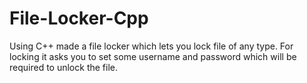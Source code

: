 # File-Locker-Cpp
Using C++ made a file locker which lets you lock file of any type.
For locking it asks you to set some username and password which
will be required to unlock the file.
